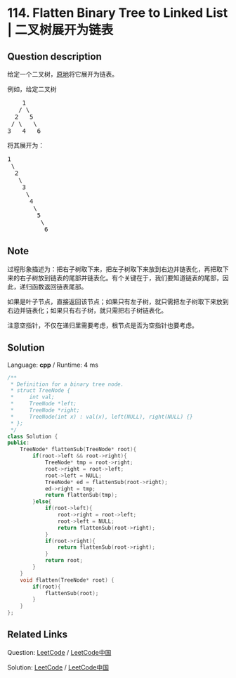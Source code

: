 # 114. Flatten Binary Tree to Linked List | 二叉树展开为链表

## Question description

<!--If you want to use the English description, use <p>Given a binary tree, flatten it to a linked list in-place.</p>

<p>For example, given the following tree:</p>

<pre>
    1
   / \
  2   5
 / \   \
3   4   6
</pre>

<p>The flattened tree should look like:</p>

<pre>
1
 \
  2
   \
    3
     \
      4
       \
        5
         \
          6
</pre>
 instead-->
<p>给定一个二叉树，<a href="https://baike.baidu.com/item/%E5%8E%9F%E5%9C%B0%E7%AE%97%E6%B3%95/8010757" target="_blank">原地</a>将它展开为链表。</p>

<p>例如，给定二叉树</p>

<pre>    1
   / \
  2   5
 / \   \
3   4   6</pre>

<p>将其展开为：</p>

<pre>1
 \
  2
   \
    3
     \
      4
       \
        5
         \
          6</pre>


## Note

过程形象描述为：把右子树取下来，把左子树取下来放到右边并链表化，再把取下来的右子树放到链表的尾部并链表化。有个关键在于，我们要知道链表的尾部，因此，递归函数返回链表尾部。

如果是叶子节点，直接返回该节点；如果只有左子树，就只需把左子树取下来放到右边并链表化；如果只有右子树，就只需把右子树链表化。

注意空指针，不仅在递归里需要考虑，根节点是否为空指针也要考虑。


## Solution

Language: **cpp**  /  Runtime: 4 ms

```cpp
/**
 * Definition for a binary tree node.
 * struct TreeNode {
 *     int val;
 *     TreeNode *left;
 *     TreeNode *right;
 *     TreeNode(int x) : val(x), left(NULL), right(NULL) {}
 * };
 */
class Solution {
public:
    TreeNode* flattenSub(TreeNode* root){
        if(root->left && root->right){
            TreeNode* tmp = root->right;
            root->right = root->left;
            root->left = NULL;
            TreeNode* ed = flattenSub(root->right);
            ed->right = tmp;
            return flattenSub(tmp);
        }else{
            if(root->left){
                root->right = root->left;
                root->left = NULL;
                return flattenSub(root->right);
            }
            if(root->right){
                return flattenSub(root->right);
            }
            return root;
        }
    }
    void flatten(TreeNode* root) {
        if(root){
            flattenSub(root);
        }
    }
};
```



## Related Links

Question: [LeetCode](https://leetcode.com/problems/flatten-binary-tree-to-linked-list/description/)  /  [LeetCode中国](https://leetcode-cn.com/problems/flatten-binary-tree-to-linked-list/description/)

Solution: [LeetCode](https://leetcode.com/articles/flatten-binary-tree-to-linked-list/)  /  [LeetCode中国](https://leetcode-cn.com/articles/flatten-binary-tree-to-linked-list/)